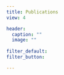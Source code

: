 ```yaml
---
title: Publications
view: 4

header:
  caption: ""
  image: ""
  
filter_default: 
filter_button:

---
```

